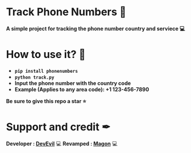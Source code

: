 # Track Phone Numbers 👀
**A simple project for tracking the phone number country and serviece 💻**
# How to use it? 🤔
- **``pip install phonenumbers``**
- **``python track.py``**
- **Input the phone number with the country code**
- **Example (Applies to any area code): +1 123-456-7890**

**Be sure to give this repo a star ⭐**
# Support and credit ✒
**Developer : [DevEvil](https://devevil.com)** 💻
**Revamped : [Magon](https://magon.lol)** 💻
